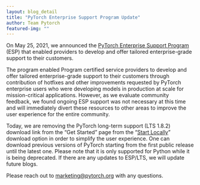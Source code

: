 ```yaml
---
layout: blog_detail
title: "PyTorch Enterprise Support Program Update"
author: Team Pytorch
featured-img: ""
---
```


On May 25, 2021, we announced the [PyTorch Enterprise Support Program](https://pytorch.org/blog/announcing-pytorch-enterprise/) (ESP) that enabled providers to develop and offer tailored enterprise-grade support to their customers.

The program enabled Program certified service providers to develop and offer tailored enterprise-grade support to their customers through contribution of hotfixes and other improvements requested by PyTorch enterprise users who were developing models in production at scale for mission-critical applications. However, as we evaluate community feedback, we found ongoing ESP support was not necessary at this time and will immediately divert these resources to other areas to improve the user experience for the entire community.

Today, we are removing the PyTorch long-term support (LTS 1.8.2) download link from the “Get Started” page from the “[Start Locally](https://pytorch.org/get-started/locally/)” download option in order to simplify the user experience. One can download previous versions of PyTorch starting from the first public release until the latest one. Please note that it is only supported for Python while it is being deprecated. If there are any updates to ESP/LTS, we will update future blogs.

Please reach out to [marketing@pytorch.org](mailto:marketing@pytorch.org) with any questions.
